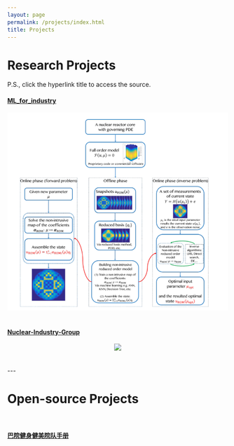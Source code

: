 ```yaml
---
layout: page
permalink: /projects/index.html
title: Projects
---
```


# Research Projects

P.S., click the hyperlink title to access the source.
<br>

#### [ML_for_industry](https://github.com/ApolloHong/ML_for_INDUSTRY)

<center>
<img src="/images/ML_for_nuclear_reactor.png">
</center>
<br>

#### [Nuclear-Industry-Group](https://github.com/CiciciLYN/Nuclear-Industry-Group)

<center>
<img src="https://apollohong.github.io/images/RODTdemo1.png">
</center>
<br>


<br>
---

# Open-source Projects

<br>

#### [巴院健身健美院队手册](https://apollohong.github.io/file/健身健美院队计划书.pdf)



